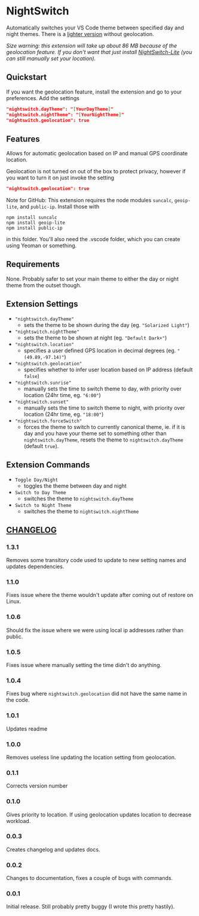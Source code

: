 # NightSwitch

Automatically switches your VS Code theme between specified day and night themes. There is a [lighter version](https://marketplace.visualstudio.com/items?itemName=gharveymn.nightswitch-lite) without geolocation.

*Size warning: this extension will take up about 86 MB because of the geolocation feature. If you don't want that just install [NightSwitch-Lite](https://marketplace.visualstudio.com/items?itemName=gharveymn.nightswitch-lite) (you can still manually set your location).*

## Quickstart

If you want the geolocation feature, install the extension and go to your preferences. Add the settings

~~~json
"nightswitch.dayTheme": "[YourDayTheme]"
"nightswitch.nightTheme": "[YourNightTheme]"
"nightswitch.geolocation": true
~~~

## Features

Allows for automatic geolocation based on IP and manual GPS coordinate location.

Geolocation is not turned on out of the box to protect privacy, however if you want to turn it on just invoke the setting

~~~json
"nightswitch.geolocation": true
~~~

Note for GitHub: This extension requires the node modules `suncalc`, `geoip-lite`, and `public-ip`. Install those with

~~~commandline
npm install suncalc
npm install geoip-lite
npm install public-ip
~~~

in this folder. You'll also need the .vscode folder, which you can create using Yeoman or something.

## Requirements

None. Probably safer to set your main theme to either the day or night theme from the outset though.

## Extension Settings

- `"nightswitch.dayTheme"`
  - sets the theme to be shown during the day (eg. `"Solarized Light"`)
- `"nightswitch.nightTheme"`
  - sets the theme to be shown at night (eg. `"Default Dark+"`)
- `"nightswitch.location"`
  - specifies a user defined GPS location in decimal degrees (eg. `"(49.89,-97.14)"`)
- `"nightswitch.geolocation"`
  - specifies whether to infer user location based on IP address (default `false`)
- `"nightswitch.sunrise"`
  - manually sets the time to switch theme to day, with priority over location (24hr time, eg. `"6:00"`)
- `"nightswitch.sunset"`
  - manually sets the time to switch theme to night, with priority over location (24hr time, eg. `"18:00"`)
- `"nightswitch.forceSwitch"`
  - forces the theme to switch to currently canonical theme, ie. if it is day and you have your theme set to something other than `nightswitch.dayTheme`, resets the theme to `nightswitch.dayTheme` (default `true`).

## Extension Commands

- `Toggle Day/Night`
  - toggles the theme between day and night
- `Switch to Day Theme`
  - switches the theme to `nightswitch.dayTheme`
- `Switch to Night Theme`
  - switches the theme to `nightswitch.nightTheme`

## [CHANGELOG](https://github.com/gharveymn/nightswitch/blob/master/CHANGELOG.md)

### 1.3.1

Removes some transitory code used to update to new setting names and updates dependencies.

### 1.1.0

Fixes issue where the theme wouldn't update after coming out of restore on Linux.

### 1.0.6

Should fix the issue where we were using local ip addresses rather than public.

### 1.0.5

Fixes issue where manually setting the time didn't do anything.

### 1.0.4

Fixes bug where `nightswitch.geolocation` did not have the same name in the code.

### 1.0.1

Updates readme

### 1.0.0

Removes useless line updating the location setting from geolocation.

### 0.1.1

Corrects version number

### 0.1.0

Gives priority to location. If using geolocation updates location to decrease workload.

### 0.0.3

Creates changelog and updates docs.

### 0.0.2

Changes to documentation, fixes a couple of bugs with commands.

### 0.0.1

Initial release. Still probably pretty buggy (I wrote this pretty hastily).
